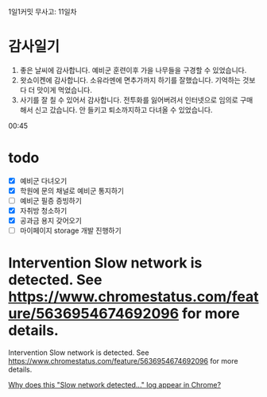 1일1커밋 무사고: 11일차

# 감사일기

1. 좋은 날씨에 감사합니다. 예비군 훈련이후 가을 나무들을 구경할 수 있었습니다.
2. 왓쇼이켄에 감사합니다. 소유라멘에 면추가까지 하기를 잘했습니다. 기억하는 것보다 더 맛이게 먹었습니다.
3. 사기를 잘 칠 수 있어서 감사합니다. 전투화를 잃어버려서 인터넷으로 임의로 구매해서 신고 갔습니다. 안 들키고 퇴소까지하고 다녀올 수 있었습니다.

00:45

# todo

- [x] 예비군 다녀오기
- [x] 학원에 문의 채널로 예비군 통지하기
- [ ] 예비군 필증 증빙하기
- [x] 자취방 청소하기
- [x] 공과금 용지 갖어오기
- [ ] 마이페이지 storage 개발 진행하기

# Intervention Slow network is detected. See https://www.chromestatus.com/feature/5636954674692096 for more details.

Intervention Slow network is detected. See https://www.chromestatus.com/feature/5636954674692096 for more details.

[Why does this "Slow network detected..." log appear in Chrome?](https://stackoverflow.com/questions/40143098/why-does-this-slow-network-detected-log-appear-in-chrome)
